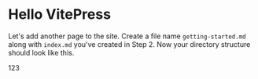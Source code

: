 # Hello VitePress

Let's add another page to the site. Create a file name `getting-started.md` along with `index.md` you've created in Step 2. Now your directory structure should look like this.

123